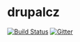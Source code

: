 # drupalcz
[![Build Status](https://travis-ci.org/radimklaska/drupalcz.svg?branch=master)](https://travis-ci.org/radimklaska/drupalcz)
[![Gitter](https://badges.gitter.im/Join%20Chat.svg)](https://gitter.im/Drupalcz/drupalcz?utm_source=badge&utm_medium=badge&utm_campaign=pr-badge&utm_content=badge)
